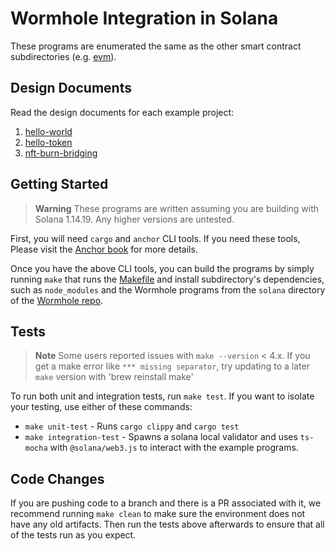 # Wormhole Integration in Solana

These programs are enumerated the same as the other smart contract
subdirectories (e.g. [evm](../evm)).

## Design Documents

Read the design documents for each example project:

1. [hello-world](../docs/01_hello_world.md)
2. [hello-token](../docs/02_hello_token.md)
3. [nft-burn-bridging](../docs/03_nft_burn_bridging.md)

## Getting Started

> **Warning**
> These programs are written assuming you are building with Solana 1.14.19. Any
> higher versions are untested.

First, you will need `cargo` and `anchor` CLI tools. If you need these tools,
Please visit the [Anchor book] for more details.

Once you have the above CLI tools, you can build the programs by simply running
`make` that runs the [Makefile](https://github.com/wormhole-foundation/wormhole-scaffolding/blob/main/solana/Makefile) and install  subdirectory's dependencies, such as
`node_modules` and the Wormhole programs from the `solana` directory of the
[Wormhole repo].



## Tests

> **Note**
> Some users reported issues with `make --version` < 4.x. 
> If you get a make error like `*** missing separator`, try updating to a later `make` version with 'brew reinstall make'

To run both unit and integration tests, run `make test`. If you want to isolate
your testing, use either of these commands:

- `make unit-test` - Runs `cargo clippy` and `cargo test`
- `make integration-test` - Spawns a solana local validator and uses `ts-mocha`
  with `@solana/web3.js` to interact with the example programs.

## Code Changes

If you are pushing code to a branch and there is a PR associated with it, we
recommend running `make clean` to make sure the environment does not have any
old artifacts. Then run the tests above afterwards to ensure that all of
the tests run as you expect.

[anchor book]: https://book.anchor-lang.com/getting_started/installation.html
[wormhole repo]: https://github.com/wormhole-foundation/wormhole/tree/main/solana
[Solana docs]: https://docs.solana.com/
